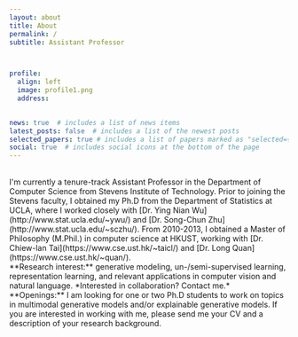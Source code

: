 ```yaml
---
layout: about
title: About
permalink: /
subtitle: Assistant Professor



profile:
  align: left
  image: profile1.png
  address: 
   

news: true  # includes a list of news items
latest_posts: false  # includes a list of the newest posts
selected_papers: true # includes a list of papers marked as "selected={true}"
social: true  # includes social icons at the bottom of the page
---
```


<br>
I'm currently a tenure-track Assistant Professor in the Department of Computer Science from Stevens Institute of Technology. Prior to joining the Stevens faculty, I obtained my Ph.D from the Department of Statistics at UCLA, where I worked closely with [Dr. Ying Nian Wu](http://www.stat.ucla.edu/~ywu/) and [Dr. Song-Chun Zhu](http://www.stat.ucla.edu/~sczhu/). From 2010-2013, I obtained a Master of Philosophy (M.Phil.) in computer science at HKUST, working with [Dr. Chiew-lan Tai](https://www.cse.ust.hk/~taicl/) and [Dr. Long Quan](https://www.cse.ust.hk/~quan/). 

<br>
**Research interest:** generative modeling, un-/semi-supervised learning, representation learning, and relevant applications in computer vision and natural language. *Interested in collaboration? Contact me.*

<br>
**Openings:** I am looking for one or two Ph.D students to work on topics in multimodal generative models and/or explainable generative models. If you are interested in working with me, please send me your CV and a description of your research background. 






